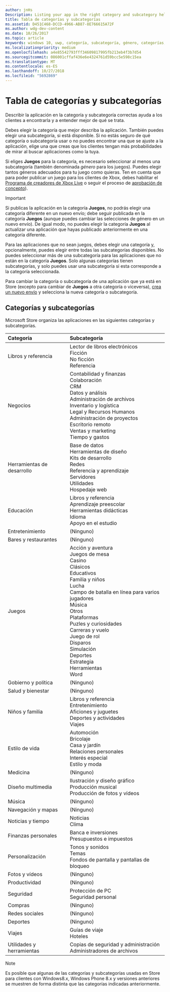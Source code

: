 ```yaml
---
author: jnHs
Description: Listing your app in the right category and subcategory helps customers find your app and understand more about it.
title: Tabla de categorías y subcategorías
ms.assetid: D451C468-DCCD-4966-AB87-8E766615A72F
ms.author: wdg-dev-content
ms.date: 10/26/2017
ms.topic: article
keywords: windows 10, uwp, categoría, subcategoría, género, categorías, géneros
ms.localizationpriority: medium
ms.openlocfilehash: a4e85542793fff34609817995fb213eb4f3b7d54
ms.sourcegitcommit: 086001cffaf436e6e4324761d59bcc5e598c15ea
ms.translationtype: MT
ms.contentlocale: es-ES
ms.lasthandoff: 10/27/2018
ms.locfileid: "5692869"
---
```

# <a name="category-and-subcategory-table"></a>Tabla de categorías y subcategorías


Describir la aplicación en la categoría y subcategoría correctas ayuda a los clientes a encontrarla y a entender mejor de qué se trata.

Debes elegir la categoría que mejor describa la aplicación. También puedes elegir una subcategoría, si está disponible. Si no estás seguro de qué categoría o subcategoría usar o no puedes encontrar una que se ajuste a la aplicación, elige una que creas que los clientes tengan más probabilidades de mirar al buscar aplicaciones como la tuya.

Si eliges **Juegos** para la categoría, es necesario seleccionar al menos una subcategoría (también denominada *género* para los juegos). Puedes elegir tantos géneros adecuados para tu juego como quieras. Ten en cuenta que para poder publicar un juego para los clientes de Xbox, debes habilitar el [Programa de creadores de Xbox Live](../xbox-live/get-started-with-creators/get-started-with-xbox-live-creators.md) o seguir el proceso de [aprobación de concepto](../gaming/concept-approval.md)). 

> [!IMPORTANT] 
> Si publicas la aplicación en la categoría **Juegos**, no podrás elegir una categoría diferente en un nuevo envío; debe seguir publicada en la categoría **Juegos** (aunque puedes cambiar las selecciones de género en un nuevo envío). De igual modo, no puedes elegir la categoría **Juegos** al actualizar una aplicación que hayas publicado anteriormente en una categoría diferente.

Para las aplicaciones que no sean juegos, debes elegir una categoría y, opcionalmente, puedes elegir entre todas las subcategorías disponibles. No puedes seleccionar más de una subcategoría para las aplicaciones que no están en la categoría **Juegos**. Solo algunas categorías tienen subcategorías, y solo puedes usar una subcategoría si esta corresponde a la categoría seleccionada.

Para cambiar la categoría o subcategoría de una aplicación que ya está en Store (excepto para cambiar de **Juegos** a otra categoría o viceversa), [crea un nuevo envío](app-submissions.md) y selecciona la nueva categoría o subcategoría.

## <a name="categories-and-subcategories"></a>Categorías y subcategorías

Microsoft Store organiza las aplicaciones en las siguientes categorías y subcategorías.

<table>
    <thead>
    <tr class="header">
    <th align="left">Categoría</th>
    <th align="left">Subcategoría</th>
    </tr>
    </thead>
    <tbody>
<tr>
    <td>Libros y referencia</td>
    <td>Lector de libros electrónicos <br> Ficción <br> No ficción <br> Referencia</td>
  </tr>
  <tr>
    <td>Negocios</td>
    <td>Contabilidad y finanzas <br> Colaboración <br> CRM <br> Datos y análisis <br> Administración de archivos <br> Inventario y logística <br> Legal y Recursos Humanos <br> Administración de proyectos <br> Escritorio remoto <br> Ventas y marketing <br> Tiempo y gastos</td>
  </tr>
  <tr>
    <td>Herramientas de desarrollo</td>
    <td>Base de datos <br> Herramientas de diseño <br> Kits de desarrollo <br> Redes <br> Referencia y aprendizaje <br> Servidores <br> Utilidades <br> Hospedaje web</td>
  </tr>
  <tr>
    <td>Educación</td>
    <td>Libros y referencia <br> Aprendizaje preescolar <br> Herramientas didácticas <br> Idioma <br> Apoyo en el estudio</td>
  </tr>
  <tr>
    <td>Entretenimiento</td>
    <td>(Ninguno)</td>
  </tr>
  <tr>
    <td>Bares y restaurantes</td>
    <td>(Ninguno)</td>
  </tr>
  <tr>
    <td>Juegos</td>
    <td>Acción y aventura <br> Juegos de mesa <br> Casino <br> Clásicos <br> Educativos <br> Familia y niños <br> Lucha <br> Campo de batalla en línea para varios jugadores <br> Música <br> Otros <br> Plataformas <br> Puzles y curiosidades <br> Carreras y vuelo <br> Juego de rol <br> Disparos <br> Simulación <br> Deportes <br> Estrategia <br> Herramientas <br> Word</td>
  </tr>
  <tr>
    <td>Gobierno y política</td>
    <td>(Ninguno)</td>
  </tr>
  <tr>
    <td>Salud y bienestar</td>
    <td>(Ninguno)</td>
  </tr>
  <tr>
    <td>Niños y familia</td>
    <td>Libros y referencia <br> Entretenimiento <br> Aficiones y juguetes <br> Deportes y actividades <br> Viajes</td>
  </tr>
  <tr>
    <td>Estilo de vida</td>
    <td>Automoción <br> Bricolaje <br> Casa y jardín <br> Relaciones personales <br> Interés especial <br> Estilo y moda</td>
  </tr>
  <tr>
    <td>Medicina</td>
    <td>(Ninguno)</td>
  </tr>
  <tr>
    <td>Diseño multimedia</td>
    <td>Ilustración y diseño gráfico <br> Producción musical <br> Producción de fotos y vídeos</td>
  </tr>
  <tr>
    <td>Música</td>
    <td>(Ninguno)</td>
  </tr>
  <tr>
    <td>Navegación y mapas</td>
    <td>(Ninguno)</td>
  </tr>
  <tr>
    <td>Noticias y tiempo</td>
    <td>Noticias <br> Clima</td>
  </tr>
  <tr>
    <td>Finanzas personales</td>
    <td>Banca e inversiones <br> Presupuestos e impuestos</td>
  </tr>
  <tr>
    <td>Personalización</td>
    <td>Tonos y sonidos <br> Temas <br> Fondos de pantalla y pantallas de bloqueo</td>
  </tr>
  <tr>
    <td>Fotos y vídeos</td>
    <td>(Ninguno)</td>
  </tr>
  <tr>
    <td>Productividad</td>
    <td>(Ninguno)</td>
  </tr>
  <tr>
    <td>Seguridad</td>
    <td>Protección de PC <br> Seguridad personal</td>
  </tr>
  <tr>
    <td>Compras</td>
    <td>(Ninguno)</td>
  </tr>
  <tr>
    <td>Redes sociales</td>
    <td>(Ninguno)</td>
  </tr>
  <tr>
    <td>Deportes</td>
    <td>(Ninguno)</td>
  </tr>
  <tr>
    <td>Viajes</td>
    <td>Guías de viaje <br>Hoteles</td>
  </tr>
  <tr>
    <td>Utilidades y herramientas</td>
    <td>Copias de seguridad y administración <br> Administradores de archivos</td>
  </tr>
</tbody>
</table>


<!--
| Category                    | Subcategory                                       |
|-----------------------------|---------------------------------------------------|
| Books + reference           | E-reader <br> Fiction <br> Nonfiction <br> Reference |
| Business                    | Accounting + finance <br> Collaboration <br> CRM <br> Data + analytics <br> File management <br> Inventory + logistics <br> Legal + HR <br> Project management <br> Remote desktop <br> Sales + marketing <br> Time + expenses |
| Developer tools             | Database <br> Design tools <br> Development kits <br> Networking <br> Reference + training <br> Servers <br> Utilities <br> Web hosting |
| Education                   | Books + reference <br> Early learning <br> Instructional tools <br> Language <br> Study aids |
| Entertainment               | (None)                                            |
| Food + dining               | (None)                                            |
| Games                       | Action + adventure <br> Card + board <br> Casino <br> Classics <br> Educational <br> Family + kids <br> Fighting <br> Multi-Player Online Battle Arena <br> Music <br> Other <br> Platformer <br> Puzzle + trivia <br> Racing + flying <br> Role playing <br> Shooter <br> Simulation <br> Sports <br> Strategy <br> Tools <br> Word |
| Government + politics       | (None)                                            |
| Health + fitness            | (None)                                            |
| Kids + family               | Books + reference <br> Entertainment <br> Hobbies + toys <br> Sports + activities <br> Travel |
| Lifestyle                   | Automotive <br> DIY <br> Home + garden <br> Relationships <br> Special interest <br> Style + fashion |
| Medical                     | (None)                                            |
| Multimedia design           | Illustration + graphic design <br> Music production <br> Photo + video production |
| Music                       | (None)                                            |
| Navigation + maps           | (None)                                            |
| News + weather              | News <br> Weather                                 |
| Personal finance            | Banking + investments <br> Budgeting + taxes      |
| Personalization             | Ringtones + sounds <br> Themes <br> Wallpaper + lock screens |
| Photo + video               | (None)                                            |
| Productivity                | (None)                                            |
| Security                    | PC protection <br> Personal security              |
| Shopping                    | (None)                                            |
| Social                      | (None)                                            |
| Sports                      | (None)                                            |
| Travel                      | City guides <br> Hotels                           |
| Utilities + tools           | Backup + manage <br> File managers                |
-->

> [!NOTE] 
> Es posible que algunas de las categorías y subcategorías usadas en Store para clientes con Windows8.x, Windows Phone 8.x y versiones anteriores se muestren de forma distinta que las categorías indicadas anteriormente. 

